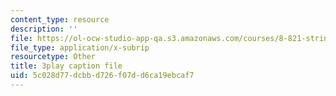 ```yaml
---
content_type: resource
description: ''
file: https://ol-ocw-studio-app-qa.s3.amazonaws.com/courses/8-821-string-theory-and-holographic-duality-fall-2014/5c028d77dcbbd726f07dd6ca19ebcaf7_eGPpz9kYUCg.srt
file_type: application/x-subrip
resourcetype: Other
title: 3play caption file
uid: 5c028d77-dcbb-d726-f07d-d6ca19ebcaf7
---
```

